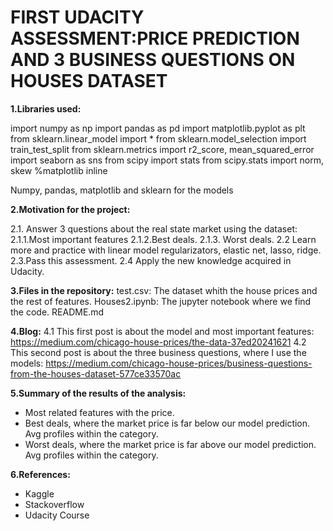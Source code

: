 # FIRST UDACITY ASSESSMENT:PRICE PREDICTION AND 3 BUSINESS QUESTIONS ON HOUSES DATASET

**1.Libraries used:**

  import numpy as np
  import pandas as pd
  import matplotlib.pyplot as plt
  from sklearn.linear_model import *
  from sklearn.model_selection import train_test_split
  from sklearn.metrics import r2_score, mean_squared_error
  import seaborn as sns
  from scipy import stats
  from scipy.stats import norm, skew
  %matplotlib inline
  
  Numpy, pandas, matplotlib and sklearn for the models
  
 **2.Motivation for the project:**
  
  2.1. Answer 3 questions about the real state market using the dataset:
    2.1.1.Most important features
    2.1.2.Best deals.
    2.1.3. Worst deals.
  2.2 Learn more and practice with linear model regularizators, elastic net, lasso, ridge.
  2.3.Pass this assessment.
  2.4 Apply the new knowledge acquired in Udacity.
  
 **3.Files in the repository:** 
  test.csv: The dataset whith the house prices and the rest of features.
  Houses2.ipynb: The jupyter notebook where we find the code.
  README.md
  
 **4.Blog:**
  4.1 This first post is about the model and most important features: https://medium.com/chicago-house-prices/the-data-37ed20241621
  4.2 This second post is about the three business questions, where I use the models: https://medium.com/chicago-house-prices/business-questions-from-the-houses-dataset-577ce33570ac
   
 **5.Summary of the results of the analysis:**
  - Most related features with the price.
  - Best deals, where the market price is far below our model prediction. Avg profiles within the category.
  - Worst deals, where the market price is far above our model prediction. Avg profiles within the category.
 
 **6.References:**
  - Kaggle
  - Stackoverflow
  - Udacity Course
  
